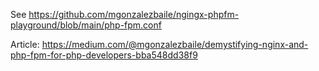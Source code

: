 See https://github.com/mgonzalezbaile/ngingx-phpfm-playground/blob/main/php-fpm.conf

Article: https://medium.com/@mgonzalezbaile/demystifying-nginx-and-php-fpm-for-php-developers-bba548dd38f9
